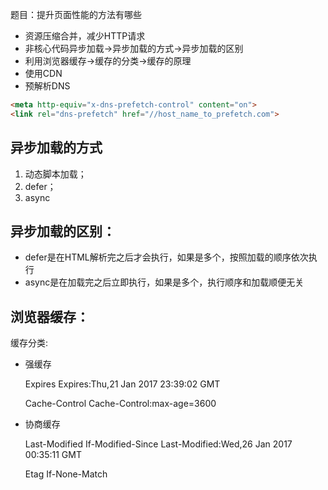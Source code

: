 题目：提升页面性能的方法有哪些
    
- 资源压缩合并，减少HTTP请求
- 非核心代码异步加载->异步加载的方式->异步加载的区别
- 利用浏览器缓存->缓存的分类->缓存的原理
- 使用CDN
- 预解析DNS
```html
<meta http-equiv="x-dns-prefetch-control" content="on">
<link rel="dns-prefetch" href="//host_name_to_prefetch.com">
```
    
## 异步加载的方式
1. 动态脚本加载；
2. defer；
3. async
    
## 异步加载的区别：
    
- defer是在HTML解析完之后才会执行，如果是多个，按照加载的顺序依次执行
- async是在加载完之后立即执行，如果是多个，执行顺序和加载顺便无关
    
## 浏览器缓存：
    
缓存分类:
        
- 强缓存
            
    Expires Expires:Thu,21 Jan 2017 23:39:02 GMT
    
    Cache-Control Cache-Control:max-age=3600
            
- 协商缓存
        
    Last-Modified If-Modified-Since Last-Modified:Wed,26 Jan 2017 00:35:11 GMT
        
    Etag If-None-Match